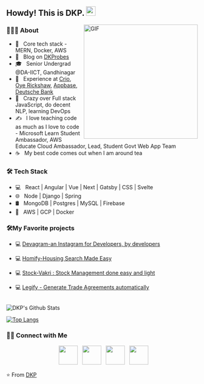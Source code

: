 <h2> Howdy! This is DKP. <img src="https://github.com/souvikguria98/souvikguria98/blob/master/Hi.gif" width="25"></h2>
<img align="right" alt="GIF" src="https://i.ibb.co/KrqmJ0F/DKP-Photo-1-6-21.jpg" width="300" height="300"/>

<h3> 👨🏻‍💻 About </h3>

- 🔭 &nbsp; Core tech stack - MERN, Docker, AWS
- 🤔 &nbsp; Blog on [DKProbes](https://dkprobes.tech)
- 🎓 &nbsp; Senior Undergrad @DA-IICT, Gandhinagar
- 💼 &nbsp; Experience at [Crio](https://crio.do), [Oye Rickshaw](https://oyerickshaw.com), [Appbase](https://appbase.io), [Deutsche Bank](https://db.com)
- 🌱 &nbsp; Crazy over Full stack JavaScript, do decent NLP, learning DevOps
- ✍️ &nbsp; I love teaching code as much as I love to code - Microsoft Learn Student Ambassador, AWS Educate Cloud Ambassador, Lead, Student Govt Web App Team
- ☕ &nbsp; My best code comes out when I am around tea

<h3>🛠 Tech Stack</h3>

- 💻 &nbsp; React | Angular | Vue | Next | Gatsby | CSS | Svelte
- 🌐 &nbsp; Node | Django | Spring
- 🛢 &nbsp; MongoDB | Postgres | MySQL | Firebase
- 🔧 &nbsp; AWS | GCP | Docker

<h3>🛠My Favorite projects</h3>

- 💻 [Devagram-an Instagram for Developers, by developers](https://github.com/dkp1903/devagram)

- 💻 [Homify-Housing Search Made Easy](https://github.com/dkp1903/Homify)

- 💻 [Stock-Vakri : Stock Management done easy and light](https://github.com/dkp1903/Stock-Vakri)

- 💻 [Legify - Generate Trade Agreements automatically](https://github.com/dkp1903/TextGenRNN)

<br>

<img align="center" src="https://github-readme-stats.vercel.app/api?username=dkp1903&include_all_commits=true&count_private=true&show_icons=true&line_height=20&title_color=7A7ADB&icon_color=2234AE&text_color=D3D3D3&bg_color=0,000000,130F40" alt="DKP's Github Stats">

</br>

[![Top Langs](https://github-readme-stats.vercel.app/api/top-langs/?username=dkp1903&layout=compact&text_color=daf7dc&bg_color=151515)](https://github.com/devSouvik/github-readme-stats)


<h3> 🤝🏻 Connect with Me </h3>

<p align="center">
&nbsp; <a href="https://twitter.com/dkp1903" target="_blank" rel="noopener noreferrer"><img src="https://img.icons8.com/plasticine/100/000000/twitter.png" width="50" /></a>  
&nbsp; <a href="https://www.instagram.com/dkp1903/" target="_blank" rel="noopener noreferrer"><img src="https://img.icons8.com/plasticine/100/000000/instagram-new.png" width="50" /></a>  
&nbsp; <a href="https://www.linkedin.com/in/dkp1903/" target="_blank" rel="noopener noreferrer"><img src="https://img.icons8.com/plasticine/100/000000/linkedin.png" width="50" /></a>
&nbsp; <a href="mailto:dkp.daiict@gmail.com" target="_blank" rel="noopener noreferrer"><img src="https://img.icons8.com/plasticine/100/000000/gmail.png"  width="50" /></a>
</p>

⭐️ From [DKP](https://github.com/dkp1903)
